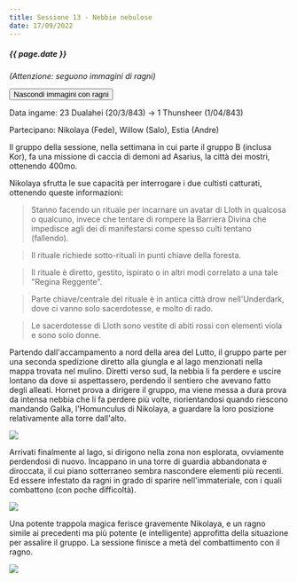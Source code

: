 ```yaml
---
title: Sessione 13 - Nebbie nebulose
date: 17/09/2022
---
```


##### {{ page.date }}

*(Attenzione: seguono immagini di ragni)*

<script>
function hideSpiders() {
    for (const element of document.getElementsByClassName('spider')) {
        element.style.display = "none";
    }
}
</script>
<button onclick="hideSpiders()">Nascondi immagini con ragni</button>

Data ingame: 23 Dualahei (20/3/843) -> 1 Thunsheer (1/04/843)

Partecipano: Nikolaya (Fede), Willow (Salo), Estia (Andre)

Il gruppo della sessione, nella settimana in cui parte il gruppo B (inclusa Kor), fa una missione di caccia di demoni ad Asarius, la città dei mostri, ottenendo 400mo.

Nikolaya sfrutta le sue capacità per interrogare i due cultisti catturati, ottenendo queste informazioni:

> Stanno facendo un rituale per incarnare un avatar di Lloth in qualcosa o qualcuno, invece che tentare di rompere la Barriera Divina che impedisce agli dei di manifestarsi come spesso culti tentano (fallendo).

> Il rituale richiede sotto-rituali in punti chiave della foresta.

> Il rituale è diretto, gestito, ispirato o in altri modi correlato a una tale "Regina Reggente".

> Parte chiave/centrale del rituale è in antica città drow nell'Underdark, dove ci vanno solo sacerdotesse, e molto di rado.

> Le sacerdotesse di Lloth sono vestite di abiti rossi con elementi viola e sono solo donne.

Partendo dall'accampamento a nord della area del Lutto, il gruppo parte per una seconda spedizione diretto alla giungla e al lago menzionati nella mappa trovata nel mulino. Diretti verso sud, la nebbia li fa perdere e uscire lontano da dove si aspettassero, perdendo il sentiero che avevano fatto degli alleati. Hornet prova a dirigere il gruppo, ma viene messa a dura prova da intensa nebbia che li fa perdere più volte, riorientandosi quando riescono mandando Galka, l'Homunculus di Nikolaya, a guardare la loro posizione relativamente alla torre dall'alto.

<img src="https://i.imgur.com/EdvqRjX.jpg"/>

Arrivati finalmente al lago, si dirigono nella zona non esplorata, ovviamente perdendosi di nuovo. Incappano in una torre di guardia abbandonata e diroccata, il cui piano sotterraneo sembra nascondere elementi più recenti. Ed essere infestato da ragni in grado di sparire nell'immateriale, con i quali combattono (con poche difficoltà). 

<img class="spider" src="https://static.wikia.nocookie.net/forgottenrealms/images/3/37/Phase_spider-5e.jpg"/>

Una potente trappola magica ferisce gravemente Nikolaya, e un ragno simile ai precedenti ma più potente (e intelligente) approfitta della situazione per assalire il gruppo. La sessione finisce a metà del combattimento con il ragno.

<img class="spider" src="https://i.imgur.com/d2NyLhU.jpeg"/>